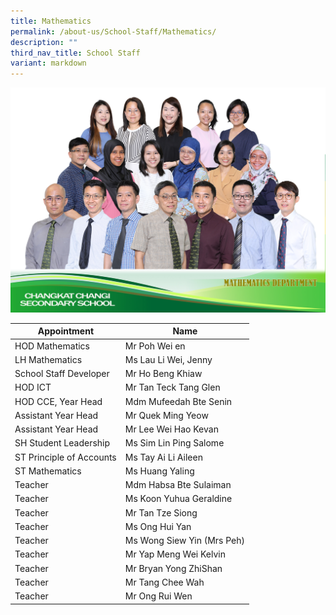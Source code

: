```yaml
---
title: Mathematics
permalink: /about-us/School-Staff/Mathematics/
description: ""
third_nav_title: School Staff
variant: markdown
---
```

![](/images/Dept%20Photo/MATHEMATICS.jpg)

| Appointment | Name | 
| -------- | -------- | 
| HOD Mathematics | Mr Poh Wei en   | 
| LH Mathematics     | Ms Lau Li Wei, Jenny    |
| School Staff Developer    | Mr Ho Beng Khiaw   | 
| HOD ICT     | Mr Tan Teck Tang Glen    | 
| HOD CCE, Year Head     | Mdm Mufeedah Bte Senin     | 
| Assistant Year Head     | Mr Quek Ming Yeow     |
| Assistant Year Head     | Mr Lee Wei Hao Kevan     |
| SH Student Leadership    | Ms Sim Lin Ping Salome    |
| ST Principle of Accounts     | Ms Tay Ai Li Aileen    |
| ST Mathematics     | Ms Huang Yaling     | 
| Teacher     | Mdm Habsa Bte Sulaiman    | 
| Teacher     | Ms Koon Yuhua Geraldine    | 
| Teacher     | Mr Tan Tze Siong    |
| Teacher     | Ms Ong Hui Yan    |
| Teacher     | Ms Wong Siew Yin (Mrs Peh)    |
| Teacher     | Mr Yap Meng Wei Kelvin   |
| Teacher     | Mr Bryan Yong ZhiShan   |
| Teacher     | Mr Tang Chee Wah   |
| Teacher     | Mr Ong Rui Wen   |